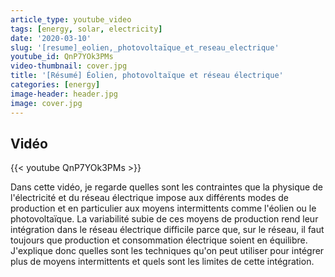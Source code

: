 ```yaml
---
article_type: youtube_video
tags: [energy, solar, electricity]
date: '2020-03-10'
slug: '[resume]_eolien,_photovoltaïque_et_reseau_electrique'
youtube_id: QnP7YOk3PMs
video-thumbnail: cover.jpg
title: '[Résumé] Éolien, photovoltaïque et réseau électrique'
categories: [energy]
image-header: header.jpg
image: cover.jpg
---
```


## Vidéo

{{< youtube QnP7YOk3PMs >}}

Dans cette vidéo, je regarde quelles sont les contraintes que la physique de l'électricité et du réseau électrique impose aux différents modes de production et en particulier aux moyens intermittents comme l'éolien ou le photovoltaïque. La variabilité subie de ces moyens de production rend leur intégration dans le réseau électrique difficile parce que, sur le réseau, il faut toujours que production et consommation électrique soient en équilibre. J'explique donc quelles sont les techniques qu'on peut utiliser pour intégrer plus de moyens intermittents et quels sont les limites de cette intégration.

